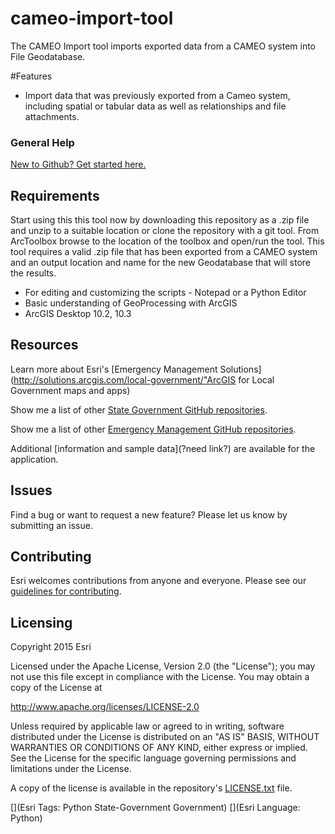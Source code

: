 cameo-import-tool
==================

The CAMEO Import tool imports exported data from a CAMEO system into File Geodatabase.

#Features

* Import data that was previously exported from a Cameo system, including spatial or tabular data as well as relationships and file attachments. 

### General Help
[New to Github? Get started here.](http://htmlpreview.github.com/?https://github.com/Esri/esri.github.com/blob/master/help/esri-getting-to-know-github.html)

## Requirements

Start using this this tool now by downloading this repository as a .zip file and unzip to a suitable location or clone the repository with a git tool. From ArcToolbox browse to the location of the toolbox and open/run the tool. This tool requires a valid .zip file that has been exported from a CAMEO system and an output location and name for the new Geodatabase that will store the results.

* For editing and customizing the scripts - Notepad or a Python Editor
* Basic understanding of GeoProcessing with ArcGIS
* ArcGIS Desktop 10.2, 10.3
 
## Resources

Learn more about Esri's [Emergency Management Solutions](http://solutions.arcgis.com/local-government/"ArcGIS for Local Government maps and apps)

Show me a list of other [State Government GitHub repositories](http://esri.github.io/#State-Government).

Show me a list of other [Emergency Management GitHub repositories](http://esri.github.io/#Emergency-Management).

Additional [information and sample data](?need link?)
are available for the application.

## Issues

Find a bug or want to request a new feature?  Please let us know by submitting an issue.


## Contributing

Esri welcomes contributions from anyone and everyone.
Please see our [guidelines for contributing](https://github.com/esri/contributing).

## Licensing

Copyright 2015 Esri

Licensed under the Apache License, Version 2.0 (the "License");
you may not use this file except in compliance with the License.
You may obtain a copy of the License at

   http://www.apache.org/licenses/LICENSE-2.0

Unless required by applicable law or agreed to in writing, software
distributed under the License is distributed on an "AS IS" BASIS,
WITHOUT WARRANTIES OR CONDITIONS OF ANY KIND, either express or implied.
See the License for the specific language governing permissions and
limitations under the License.

A copy of the license is available in the repository's
[LICENSE.txt](LICENSE.txt) file.

[](Esri Tags: Python State-Government Government)
[](Esri Language: Python)
